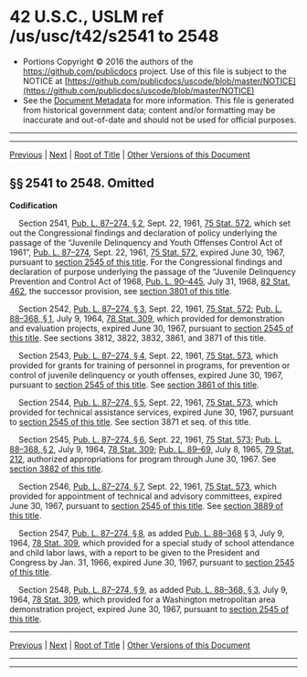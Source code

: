 ---
---

# 42 U.S.C., USLM ref /us/usc/t42/s2541 to 2548

* Portions Copyright © 2016 the authors of the https://github.com/publicdocs project.
  Use of this file is subject to the NOTICE at [https://github.com/publicdocs/uscode/blob/master/NOTICE](https://github.com/publicdocs/uscode/blob/master/NOTICE)
* See the [Document Metadata](././../../../..//README.md) for more information.
  This file is generated from historical government data; content and/or formatting may be inaccurate and out-of-date and should not be used for official purposes.

----------
----------

[Previous](./../../../..//us/usc/t42/ch29/m__us_usc_t42_ch29.md) | [Next](./../../../..//us/usc/t42/ch30/m__us_usc_t42_ch30.md) | [Root of Title](./../../../../) | [Other Versions of this Document](https://publicdocs.github.io/go/links?ns=uslm&ref=%2Fus%2Fusc%2Ft42%2Fs2541+to+2548)

## §§ 2541 to 2548. Omitted

 __Codification__ 

    Section 2541, [Pub. L. 87–274, § 2][/us/pl/87/274/s2], Sept. 22, 1961, [75 Stat. 572][/us/stat/75/572], which set out the Congressional findings and declaration of policy underlying the passage of the “Juvenile Delinquency and Youth Offenses Control Act of 1961”, [Pub. L. 87–274][/us/pl/87/274], Sept. 22, 1961, [75 Stat. 572][/us/stat/75/572], expired June 30, 1967, pursuant to [section 2545 of this title][/us/usc/t42/s2545]. For the Congressional findings and declaration of purpose underlying the passage of the “Juvenile Delinquency Prevention and Control Act of 1968, [Pub. L. 90–445][/us/pl/90/445], July 31, 1968, [82 Stat. 462][/us/stat/82/462], the successor provision, see [section 3801 of this title][/us/usc/t42/s3801].

    Section 2542, [Pub. L. 87–274, § 3][/us/pl/87/274/s3], Sept. 22, 1961, [75 Stat. 572][/us/stat/75/572]; [Pub. L. 88–368, § 1][/us/pl/88/368/s1], July 9, 1964, [78 Stat. 309][/us/stat/78/309], which provided for demonstration and evaluation projects, expired June 30, 1967, pursuant to [section 2545 of this title][/us/usc/t42/s2545]. See sections 3812, 3822, 3832, 3861, and 3871 of this title.

    Section 2543, [Pub. L. 87–274, § 4][/us/pl/87/274/s4], Sept. 22, 1961, [75 Stat. 573][/us/stat/75/573], which provided for grants for training of personnel in programs, for prevention or control of juvenile delinquency or youth offenses, expired June 30, 1967, pursuant to [section 2545 of this title][/us/usc/t42/s2545]. See [section 3861 of this title][/us/usc/t42/s3861].

    Section 2544, [Pub. L. 87–274, § 5][/us/pl/87/274/s5], Sept. 22, 1961, [75 Stat. 573][/us/stat/75/573], which provided for technical assistance services, expired June 30, 1967, pursuant to [section 2545 of this title][/us/usc/t42/s2545]. See section 3871 et seq. of this title.

    Section 2545, [Pub. L. 87–274, § 6][/us/pl/87/274/s6], Sept. 22, 1961, [75 Stat. 573][/us/stat/75/573]; [Pub. L. 88–368, § 2][/us/pl/88/368/s2], July 9, 1964, [78 Stat. 309][/us/stat/78/309]; [Pub. L. 89–69][/us/pl/89/69], July 8, 1965, [79 Stat. 212][/us/stat/79/212], authorized appropriations for program through June 30, 1967. See [section 3882 of this title][/us/usc/t42/s3882].

    Section 2546, [Pub. L. 87–274, § 7][/us/pl/87/274/s7], Sept. 22, 1961, [75 Stat. 573][/us/stat/75/573], which provided for appointment of technical and advisory committees, expired June 30, 1967, pursuant to [section 2545 of this title][/us/usc/t42/s2545]. See [section 3889 of this title][/us/usc/t42/s3889].

    Section 2547, [Pub. L. 87–274, § 8][/us/pl/87/274/s8], as added [Pub. L. 88–368][/us/pl/88/368] § 3, July 9, 1964, [78 Stat. 309][/us/stat/78/309], which provided for a special study of school attendance and child labor laws, with a report to be given to the President and Congress by Jan. 31, 1966, expired June 30, 1967, pursuant to [section 2545 of this title][/us/usc/t42/s2545].

    Section 2548, [Pub. L. 87–274, § 9][/us/pl/87/274/s9], as added [Pub. L. 88–368, § 3][/us/pl/88/368/s3], July 9, 1964, [78 Stat. 309][/us/stat/78/309], which provided for a Washington metropolitan area demonstration project, expired June 30, 1967, pursuant to [section 2545 of this title][/us/usc/t42/s2545].

----------

[Previous](./../../../..//us/usc/t42/ch29/m__us_usc_t42_ch29.md) | [Next](./../../../..//us/usc/t42/ch30/m__us_usc_t42_ch30.md) | [Root of Title](./../../../../) | [Other Versions of this Document](https://publicdocs.github.io/go/links?ns=uslm&ref=%2Fus%2Fusc%2Ft42%2Fs2541+to+2548)

----------
----------

[/us/pl/87/274/s2]: https://publicdocs.github.io/go/links?ns=uslm&ref=%2Fus%2Fpl%2F87%2F274%2Fs2
[/us/stat/75/572]: https://publicdocs.github.io/go/links?ns=uslm&ref=%2Fus%2Fstat%2F75%2F572
[/us/pl/87/274]: https://publicdocs.github.io/go/links?ns=uslm&ref=%2Fus%2Fpl%2F87%2F274
[/us/stat/75/572]: https://publicdocs.github.io/go/links?ns=uslm&ref=%2Fus%2Fstat%2F75%2F572
[/us/usc/t42/s2545]: https://publicdocs.github.io/go/links?ns=uslm&ref=%2Fus%2Fusc%2Ft42%2Fs2545
[/us/pl/90/445]: https://publicdocs.github.io/go/links?ns=uslm&ref=%2Fus%2Fpl%2F90%2F445
[/us/stat/82/462]: https://publicdocs.github.io/go/links?ns=uslm&ref=%2Fus%2Fstat%2F82%2F462
[/us/usc/t42/s3801]: https://publicdocs.github.io/go/links?ns=uslm&ref=%2Fus%2Fusc%2Ft42%2Fs3801
[/us/pl/87/274/s3]: https://publicdocs.github.io/go/links?ns=uslm&ref=%2Fus%2Fpl%2F87%2F274%2Fs3
[/us/stat/75/572]: https://publicdocs.github.io/go/links?ns=uslm&ref=%2Fus%2Fstat%2F75%2F572
[/us/pl/88/368/s1]: https://publicdocs.github.io/go/links?ns=uslm&ref=%2Fus%2Fpl%2F88%2F368%2Fs1
[/us/stat/78/309]: https://publicdocs.github.io/go/links?ns=uslm&ref=%2Fus%2Fstat%2F78%2F309
[/us/usc/t42/s2545]: https://publicdocs.github.io/go/links?ns=uslm&ref=%2Fus%2Fusc%2Ft42%2Fs2545
[/us/pl/87/274/s4]: https://publicdocs.github.io/go/links?ns=uslm&ref=%2Fus%2Fpl%2F87%2F274%2Fs4
[/us/stat/75/573]: https://publicdocs.github.io/go/links?ns=uslm&ref=%2Fus%2Fstat%2F75%2F573
[/us/usc/t42/s2545]: https://publicdocs.github.io/go/links?ns=uslm&ref=%2Fus%2Fusc%2Ft42%2Fs2545
[/us/usc/t42/s3861]: https://publicdocs.github.io/go/links?ns=uslm&ref=%2Fus%2Fusc%2Ft42%2Fs3861
[/us/pl/87/274/s5]: https://publicdocs.github.io/go/links?ns=uslm&ref=%2Fus%2Fpl%2F87%2F274%2Fs5
[/us/stat/75/573]: https://publicdocs.github.io/go/links?ns=uslm&ref=%2Fus%2Fstat%2F75%2F573
[/us/usc/t42/s2545]: https://publicdocs.github.io/go/links?ns=uslm&ref=%2Fus%2Fusc%2Ft42%2Fs2545
[/us/pl/87/274/s6]: https://publicdocs.github.io/go/links?ns=uslm&ref=%2Fus%2Fpl%2F87%2F274%2Fs6
[/us/stat/75/573]: https://publicdocs.github.io/go/links?ns=uslm&ref=%2Fus%2Fstat%2F75%2F573
[/us/pl/88/368/s2]: https://publicdocs.github.io/go/links?ns=uslm&ref=%2Fus%2Fpl%2F88%2F368%2Fs2
[/us/stat/78/309]: https://publicdocs.github.io/go/links?ns=uslm&ref=%2Fus%2Fstat%2F78%2F309
[/us/pl/89/69]: https://publicdocs.github.io/go/links?ns=uslm&ref=%2Fus%2Fpl%2F89%2F69
[/us/stat/79/212]: https://publicdocs.github.io/go/links?ns=uslm&ref=%2Fus%2Fstat%2F79%2F212
[/us/usc/t42/s3882]: https://publicdocs.github.io/go/links?ns=uslm&ref=%2Fus%2Fusc%2Ft42%2Fs3882
[/us/pl/87/274/s7]: https://publicdocs.github.io/go/links?ns=uslm&ref=%2Fus%2Fpl%2F87%2F274%2Fs7
[/us/stat/75/573]: https://publicdocs.github.io/go/links?ns=uslm&ref=%2Fus%2Fstat%2F75%2F573
[/us/usc/t42/s2545]: https://publicdocs.github.io/go/links?ns=uslm&ref=%2Fus%2Fusc%2Ft42%2Fs2545
[/us/usc/t42/s3889]: https://publicdocs.github.io/go/links?ns=uslm&ref=%2Fus%2Fusc%2Ft42%2Fs3889
[/us/pl/87/274/s8]: https://publicdocs.github.io/go/links?ns=uslm&ref=%2Fus%2Fpl%2F87%2F274%2Fs8
[/us/pl/88/368]: https://publicdocs.github.io/go/links?ns=uslm&ref=%2Fus%2Fpl%2F88%2F368
[/us/stat/78/309]: https://publicdocs.github.io/go/links?ns=uslm&ref=%2Fus%2Fstat%2F78%2F309
[/us/usc/t42/s2545]: https://publicdocs.github.io/go/links?ns=uslm&ref=%2Fus%2Fusc%2Ft42%2Fs2545
[/us/pl/87/274/s9]: https://publicdocs.github.io/go/links?ns=uslm&ref=%2Fus%2Fpl%2F87%2F274%2Fs9
[/us/pl/88/368/s3]: https://publicdocs.github.io/go/links?ns=uslm&ref=%2Fus%2Fpl%2F88%2F368%2Fs3
[/us/stat/78/309]: https://publicdocs.github.io/go/links?ns=uslm&ref=%2Fus%2Fstat%2F78%2F309
[/us/usc/t42/s2545]: https://publicdocs.github.io/go/links?ns=uslm&ref=%2Fus%2Fusc%2Ft42%2Fs2545


